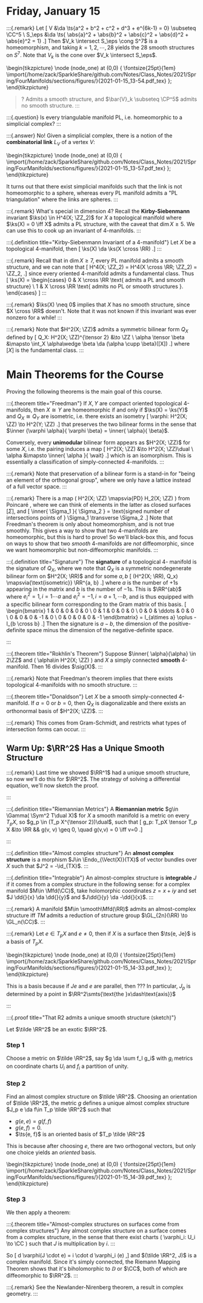 # Friday, January 15


:::{.remark}
Let \[
V &\da \ts{a^2 + b^2 + c^2 + d^3 + e^{6k-1} = 0} \subseteq \CC^5 \\
S_\eps &\da \ts{ \abs{a}^2 + \abs{b}^2 + \abs{c}^2 + \abs{d}^2 + \abs{e}^2 = 1}
.\]
Then $V_k \intersect S_\eps \cong S^7$ is a homeomorphism, and taking $k=1,2,\cdots, 28$ yields the 28 smooth structures on $S^7$.
Note that $V_k$ is the cone over $V_k \intersect S_\eps$.

\begin{tikzpicture}
\node (node_one) at (0,0) { 
\fontsize{25pt}{1em} 
\import{/home/zack/SparkleShare/github.com/Notes/Class_Notes/2021/Spring/FourManifolds/sections/figures/}{2021-01-15_13-54.pdf_tex} };
\end{tikzpicture}

> ? Admits a smooth structure, and $\bar{V}_k \subseteq \CP^5$ admits no smooth structure.
:::

:::{.question}
Is every triangulable manifold PL, i.e. homeomorphic to a simplicial complex?
:::

:::{.answer}
No!
Given a simplicial complex, there is a notion of the **combinatorial link** $L_V$ of a vertex $V$:

\begin{tikzpicture}
\node (node_one) at (0,0) {
\import{/home/zack/SparkleShare/github.com/Notes/Class_Notes/2021/Spring/FourManifolds/sections/figures/}{2021-01-15_13-57.pdf_tex} };
\end{tikzpicture}

It turns out that there exist simplicial manifolds such that the link is not homeomorphic to a sphere, whereas every PL manifold admits a "PL triangulation" where the links are spheres.
:::

:::{.remark}
What's special in dimension 4?
Recall the **Kirby-Siebenmann** invariant $\ks(x) \in H^4(X; \ZZ_2)$ for $X$ a topological manifold where $\ks(X) = 0 \iff X$ admits a PL structure, with the caveat that $\dim X \geq 5$.
We can use this to cook up an invariant of 4-manifolds.
:::

:::{.definition title="Kirby-Siebenmann Invariant of a 4-manifold"}
Let $X$ be a topological 4-manifold, then 
\[
\ks(X) \da \ks(X \cross \RR)
.\]
:::

:::{.remark}
Recall that in $\dim X\geq 7$, every PL manifold admits a smooth structure, and we can note that 
\[
H^4(X; \ZZ_2) = H^4(X \cross \RR; \ZZ_2) = \ZZ_2,
.\]
since every oriented 4-manifold admits a fundamental class.
Thus
\[
\ks(X) = 
\begin{cases}
0 & X \cross \RR \text{ admits a PL and smooth structure} 
\\
1 & X \cross \RR \text{ admits no PL or smooth structures }.
\end{cases}
\]
:::

:::{.remark}
$\ks(X) \neq 0$ implies that $X$ has no smooth structure, since $X \cross \RR$ doesn't.
Note that it was not known if this invariant was ever nonzero for a while!
:::

:::{.remark}
Note that $H^2(X; \ZZ)$ admits a symmetric bilinear form $Q_X$ defined by 
\[
Q_X: H^2(X; \ZZ)^{\tensor 2} &\to \ZZ \\
\alpha \tensor \beta &\mapsto \int_X \alpha\wedge \beta \da (\alpha \cupp \beta)([X])
.\]
where $[X]$ is the fundamental class.
:::

# Main Theorems for the Course

Proving the following theorems is the main goal of this course.

:::{.theorem title="Freedman"}
If $X, Y$ are compact oriented topological 4-manifolds, then $X\cong Y$ are homeomorphic if and only if $\ks(X) = \ks(Y)$ and $Q_X \cong Q_Y$ are isometric, i.e. there exists an isometry 
\[
\varphi: H^2(X; \ZZ) \to H^2(Y; \ZZ)
.\]
that preserves the two bilinear forms in the sense that $\inner {\varphi \alpha}{ \varphi \beta} = \inner{ \alpha}{ \beta}$.


Conversely, every **unimodular** bilinear form appears as $H^2(X; \ZZ)$ for some $X$, i.e. the pairing induces a map 
\[
H^2(X; \ZZ) &\to H^2(X; \ZZ)\dual \\
\alpha &\mapsto \inner{ \alpha }{ \wait}
.\]
which is an isomorphism.
This is essentially a classification of simply-connected 4-manifolds.
:::

:::{.remark}
Note that preservation of a bilinear form is a stand-in for "being an element of the orthogonal group", where we only have a lattice instead of a full vector space.
:::

:::{.remark}
There is a map \( H^2(X; \ZZ) \mapsvia{PD} H_2(X; \ZZ) \) from Poincaré , where we can think of elements in the latter as closed surfaces $[\Sigma]$, and
\[
\inner{ \Sigma_1 }{ \Sigma_2 } = \text{signed number of intersections points of } \Sigma_1 \transverse \Sigma_2
.\]
Note that Freedman's theorem is only about homeomorphism, and is not true smoothly.
This gives a way to show that two 4-manifolds are homeomorphic, but this is hard to prove!
So we'll black-box this, and focus on ways to show that two *smooth* 4-manifolds are *not* diffeomorphic, since we want homeomorphic but non-diffeomorphic manifolds.
:::

:::{.definition title="Signature"}
The **signature** of a topological 4- manifold is the signature of $Q_X$, where we note that $Q_X$ is a symmetric nondegenerate bilinear form on $H^2(X; \RR)$ and for some $a, b$
\[
(H^2(X; \RR), Q_x) \mapsvia{\text{isometric}} \RR^{a, b}
.\]
where $a$ is the number of $+1$s appearing in the matrix and $b$ is the number of $-1$s.
This is $\RR^{ab}$ where $e_i^2 = 1, i=1\cdots a$ and $e_i^2 = -1, i=a+1, \cdots b$, and is thus equipped with a specific bilinear form corresponding to the Gram matrix of this basis.
\[
\begin{bmatrix}
1 & 0 & 0 & 0 & 0
\\
0 & 1 & 0 & 0 & 0
\\
0 & 0 & \ddots & 0 & 0
\\
0 & 0 & 0 & -1 & 0
\\
0 & 0 & 0 & 0 & -1
\end{bmatrix}
= I_{a\times a} \oplus -I_{b \cross b}
.\]
Then the signature is $a-b$, the dimension of the positive-definite space minus the dimension of the negative-definite space.

:::

:::{.theorem title="Rokhlin's Theorem"}
Suppose $\inner{ \alpha}{\alpha} \in 2\ZZ$ and \( \alpha\in H^2(X; \ZZ) \) and $X$ a simply connected **smooth** 4-manifold. Then 16 divides $\sig(X)$.
:::

:::{.remark}
Note that Freedman's theorem implies that there exists topological 4-manifolds with no smooth structure.
:::

:::{.theorem title="Donaldson"}
Let $X$ be a smooth simply-connected 4-manifold.
If $a=0$ or $b=0$, then $Q_X$ is diagonalizable and there exists an orthonormal basis of $H^2(X; \ZZ)$.
:::

:::{.remark}
This comes from Gram-Schmidt, and restricts what types of intersection forms can occur.
:::

## Warm Up: $\RR^2$ Has a Unique Smooth Structure

:::{.remark}
Last time we showed $\RR^1$ had a unique smooth structure, so now we'll do this for $\RR^2$.
The strategy of solving a differential equation, we'll now sketch the proof.


:::

:::{.definition title="Riemannian Metrics"}
A **Riemannian metric** $g\in \Gamma( \Sym^2 T\dual X)$ for $X$ a smooth manifold is a metric on every $T_p X$, so $g_p \in (T_p X^{\tensor 2})\dual$, such that
\[
g_p: T_pX \tensor T_p X &\to \RR && g(v, v) \geq 0, \quad g(v,v) = 0 \iff v=0
.\]

:::

:::{.definition title="Almost complex structure"}
An **almost complex structure** is a morphism $J\in \Endo_{\Vect(X)}(TX)$ of vector bundles over $X$ such that $J^2 = -\id_{TX}$.
:::

:::{.definition title="Integrable"}
An almost-complex structure is **integrable** $J$ if it comes from a complex structure in the following sense:
for a complex manifold $M\in \Mfd(\CC)$, take holomorphic coordinates $z = x+iy$ and set $J \dd{}{x} \da \dd{}{y}$ and $J\dd{}{y} \da -\dd{}{x}$.
:::

:::{.remark}
A manifold $M\in \smooth\Mfd(\RR)$ admits an almost-complex structure iff $TM$ admits a reduction of structure group $\GL_{2n}(\RR) \to \GL_n(\CC)$.
:::

:::{.remark}
Let $e\in T_p X$ and $e\neq 0$, then if $X$ is a surface then $\ts{e, Je}$ is a basis of $T_p X$.

\begin{tikzpicture}
\node (node_one) at (0,0) { 
\fontsize{25pt}{1em} 
\import{/home/zack/SparkleShare/github.com/Notes/Class_Notes/2021/Spring/FourManifolds/sections/figures/}{2021-01-15_14-33.pdf_tex} };
\end{tikzpicture}

This is a basis because if $Je$ and $e$ are parallel, then ???
In particular, $J_p$ is determined by a point in $\RR^2\smts{\text{the }x\dash\text{axis}}$

:::

:::{.proof title="That R2 admits a unique smooth structure (sketch)"}

Let $\tilde \RR^2$ be an exotic $\RR^2$.

### Step 1

Choose a metric on $\tilde \RR^2$, say $g \da \sum f_I g_i$ with $g_i$ metrics on coordinate charts $U_i$ and $f_i$ a partition of unity.

### Step 2

Find an almost complex structure on $\tilde \RR^2$.
Choosing an orientation of $\tilde \RR^2$, the metric $g$ defines a unique almost complex structure $J_p e \da f\in T_p \tilde \RR^2$ such that 

- $g(e, e) = g(f, f)$ 
- $g(e, f) = 0$.
- $\ts{e, f}$ is an oriented basis of $T_p \tilde \RR^2$ 

This is because after choosing $e$, there are two orthogonal vectors, but only one choice yields an *oriented* basis.

\begin{tikzpicture}
\node (node_one) at (0,0) {
\fontsize{25pt}{1em} 
  \import{/home/zack/SparkleShare/github.com/Notes/Class_Notes/2021/Spring/FourManifolds/sections/figures/}{2021-01-15_14-39.pdf_tex}
  };
\end{tikzpicture}

### Step 3

We then apply a theorem:

:::{.theorem title="Almost-complex structures on surfaces come from complex structures"}
Any almost complex structure on a surface comes from a complex structure, in the sense that there exist charts \( \varphi_i: U_i \to \CC \) such that $J$ is multiplication by $i$.
:::

So 
\[ d \varphi(J \cdot e) = i \cdot d \varphi_i (e)
,\] 
and $(\tilde \RR^2, J)$ is a complex manifold. 
Since it's simply connected, the Riemann Mapping Theorem shows that it's biholomorphic to $\DD$ or $\CC$, both of which are diffeomorphic to $\RR^2$.
:::

:::{.remark}
See the Newlander-Nirenberg theorem, a result in complex geometry. 
:::














